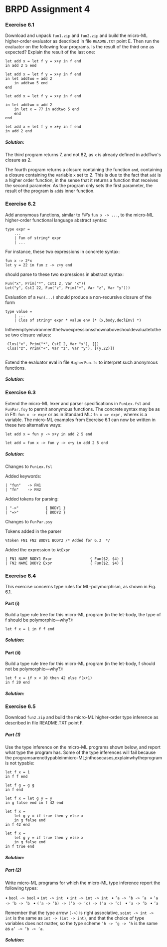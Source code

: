 # BRPD Assignment 4 

### Exercise 6.1 
Download and unpack ``fun1.zip`` and ``fun2.zip`` and build the micro-ML higher-order evaluator as described in ﬁle ``README.TXT`` point E. Then run the evaluator on the following four programs. Is the result of the third one as expected? Explain the result of the last one: 

````
let add x = let f y = x+y in f end
in add 2 5 end

let add x = let f y = x+y in f end 
in let addtwo = add 2 
    in addtwo 5 end 
end

let add x = let f y = x+y in f end 
    
in let addtwo = add 2 
    in let x = 77 in addtwo 5 end 
    end 
end

let add x = let f y = x+y in f end 
in add 2 end
````

##### Solution:
The third program returns 7, and not 82, as `x` is already defined in addTwo's closure as 2.  

The fourth program returns a closure containing the function `and`, containing a closure containing the variable `x` set to 2.
This is due to the fact that `add` is a higher order function, in the sense that it returns a function that receives the second parameter. As the program only sets the first parameter, the result of the program is `add`s inner function.

### Exercise 6.2 
Add anonymous functions, similar to F#’s ``fun x -> ...``, to the micro-ML higher-order functional language abstract syntax:

````
type expr = 
    ... 
    | Fun of string* expr 
    | ...
````

For instance, these two expressions in concrete syntax: 

````
fun x -> 2*x 
let y = 22 in fun z -> z+y end
````
should parse to these two expressions in abstract syntax: 
````
Fun("x", Prim("*", CstI 2, Var "x")) 
Let("y", CstI 22, Fun("z", Prim("+", Var "z", Var "y"))) 
````

Evaluation of a ``Fun(...)`` should produce a non-recursive closure of the form 
````
type value = 
    | ... 
    | Clos of string* expr * value env (* (x,body,declEnv) *) 
````
Intheemptyenvironmentthetwoexpressionsshownaboveshouldevaluatetothese two closure values:
````
 Clos("x", Prim("*", CstI 2, Var "x"), []) 
 Clos("z", Prim("+", Var "z", Var "y"), [(y,22)])
 
 ````
  Extend the evaluator eval in ﬁle ``HigherFun.fs`` to interpret such anonymous functions.


##### Solution:

### Exercise 6.3 
Extend the micro-ML lexer and parser speciﬁcations in ``FunLex.fsl`` and ``FunPar.fsy`` to permit anonymous functions. The concrete syntax may be as in F#: ``fun x -> expr`` or as in Standard ML: ``fn x => expr`` , wherex is a variable. The micro-ML examples from Exercise 6.1 can now be written in these two alternative ways: 

````
let add x = fun y -> x+y in add 2 5 end

let add = fun x -> fun y -> x+y in add 2 5 end
````

##### Solution:

Changes to ``FunLex.fsl``

Added keywords:
````
| "fun"   -> FN1  
| "fn"    -> FN2 
````

Added tokens for parsing:
````
| "->"            { BODY1 }  
| "=>"            { BODY2 }  
````

Changes to ``FunPar.psy``

Tokens added in the parser
````
%token FN1 FN2 BODY1 BODY2 /* Added for 6.3  */
````

Added the expression to ``AtExpr``
````
| FN1 NAME BODY1 Expr                 { Fun($2, $4) } 
| FN2 NAME BODY2 Expr                 { Fun($2, $4) }
````

### Exercise 6.4 
This exercise concerns type rules for ML-polymorphism, as shown in Fig. 6.1. 
#### Part (i) 
Build a type rule tree for this micro-ML program (in the let-body, the type of f should be polymorphic—why?):

``let f x = 1 in f f end``

##### Solution:

#### Part (ii) 
Build a type rule tree for this micro-ML program (in the let-body, f should not be polymorphic—why?):
````
let f x = if x < 10 then 42 else f(x+1) 
in f 20 end
````

##### Solution:

### Exercise 6.5 
Download ``fun2.zip`` and build the micro-ML higher-order type inference as described in ﬁle README.TXT point F.

##### Part (1)  
Use the type inference on the micro-ML programs shown below, and report what type the program has. Some of the type inferences will fail because the programsarenottypableinmicro-ML;inthosecases,explainwhytheprogram is not typable:

```
let f x = 1 
in f f end

let f g = g g 
in f end

let f x = let g y = y 
in g false end in f 42 end

let f x = 
    let g y = if true then y else x 
    in g false end
in f 42 end

let f x = 
    let g y = if true then y else x 
    in g false end 
in f true end

```
##### Solution:


##### Part (2) 
Write micro-ML programs for which the micro-ML type inference report the following types:

 • ``bool -> bool`` 
 • ``int -> int ``
 • ``int -> int -> int ``
 • ``’a -> ’b -> ’a ``
 • ``’a -> ’b -> ’b ``
 • ``(’a -> ’b) -> (’b -> ’c) -> (’a -> ’c) ``
 • ``’a -> ’b ``
 • ``’a`` 
 
 Remember that the type arrow ``(->)`` is right associative, ``soint -> int -> int`` is the same as ``int -> (int -> int)``, and that the choice of type variables does not matter, so the type scheme ``’h -> ’g -> ’h`` is the same as ``a’ -> ’b -> ’a``.

##### Solution: